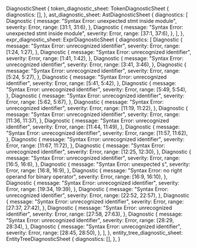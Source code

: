 DiagnosticSheet {
    token_diagnostic_sheet: TokenDiagnosticSheet {
        diagnostics: [],
    },
    ast_diagnostic_sheet: AstDiagnosticSheet {
        diagnostics: [
            Diagnostic {
                message: "Syntax Error: unexpected stmt inside module",
                severity: Error,
                range: [31:1, 31:6),
            },
            Diagnostic {
                message: "Syntax Error: unexpected stmt inside module",
                severity: Error,
                range: [37:1, 37:6),
            },
        ],
    },
    expr_diagnostic_sheet: ExprDiagnosticSheet {
        diagnostics: [
            Diagnostic {
                message: "Syntax Error: unrecognized identifier",
                severity: Error,
                range: [1:24, 1:27),
            },
            Diagnostic {
                message: "Syntax Error: unrecognized identifier",
                severity: Error,
                range: [1:41, 1:42),
            },
            Diagnostic {
                message: "Syntax Error: unrecognized identifier",
                severity: Error,
                range: [3:41, 3:46),
            },
            Diagnostic {
                message: "Syntax Error: unrecognized identifier",
                severity: Error,
                range: [5:24, 5:27),
            },
            Diagnostic {
                message: "Syntax Error: unrecognized identifier",
                severity: Error,
                range: [5:41, 5:42),
            },
            Diagnostic {
                message: "Syntax Error: unrecognized identifier",
                severity: Error,
                range: [5:49, 5:54),
            },
            Diagnostic {
                message: "Syntax Error: unrecognized identifier",
                severity: Error,
                range: [5:62, 5:67),
            },
            Diagnostic {
                message: "Syntax Error: unrecognized identifier",
                severity: Error,
                range: [11:19, 11:22),
            },
            Diagnostic {
                message: "Syntax Error: unrecognized identifier",
                severity: Error,
                range: [11:36, 11:37),
            },
            Diagnostic {
                message: "Syntax Error: unrecognized identifier",
                severity: Error,
                range: [11:44, 11:49),
            },
            Diagnostic {
                message: "Syntax Error: unrecognized identifier",
                severity: Error,
                range: [11:57, 11:62),
            },
            Diagnostic {
                message: "Syntax Error: unrecognized identifier",
                severity: Error,
                range: [11:67, 11:72),
            },
            Diagnostic {
                message: "Syntax Error: unrecognized identifier",
                severity: Error,
                range: [12:25, 12:30),
            },
            Diagnostic {
                message: "Syntax Error: unrecognized identifier",
                severity: Error,
                range: [16:5, 16:6),
            },
            Diagnostic {
                message: "Syntax Error: unexpected `$`",
                severity: Error,
                range: [16:8, 16:9),
            },
            Diagnostic {
                message: "Syntax Error: no right operand for binary operator",
                severity: Error,
                range: [16:9, 16:10),
            },
            Diagnostic {
                message: "Syntax Error: unrecognized identifier",
                severity: Error,
                range: [19:34, 19:39),
            },
            Diagnostic {
                message: "Syntax Error: unrecognized identifier",
                severity: Error,
                range: [22:52, 22:57),
            },
            Diagnostic {
                message: "Syntax Error: unrecognized identifier",
                severity: Error,
                range: [27:37, 27:42),
            },
            Diagnostic {
                message: "Syntax Error: unrecognized identifier",
                severity: Error,
                range: [27:58, 27:63),
            },
            Diagnostic {
                message: "Syntax Error: unrecognized identifier",
                severity: Error,
                range: [28:29, 28:34),
            },
            Diagnostic {
                message: "Syntax Error: unrecognized identifier",
                severity: Error,
                range: [28:45, 28:50),
            },
        ],
    },
    entity_tree_diagnostic_sheet: EntityTreeDiagnosticSheet {
        diagnostics: [],
    },
}